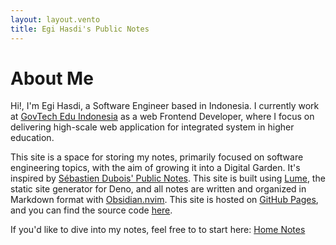 ```yaml
---
layout: layout.vento
title: Egi Hasdi's Public Notes
---
```


# About Me

Hi!, I'm Egi Hasdi, a Software Engineer based in Indonesia. I currently work at [GovTech Edu Indonesia](https://www.govtechedu.id/) as a web Frontend Developer, where I focus on delivering high-scale web application for integrated system in higher education.

This site is a space for storing my notes, primarily focused on software engineering topics, with the aim of growing it into a Digital Garden. It's inspired by [Sébastien Dubois' Public Notes](https://notes.dsebastien.net/50+Resources/56+Obsidian+Publish/README). This site is built using [Lume](https://lume.land/), the static site generator for Deno, and all notes are written and organized in Markdown format with [Obsidian.nvim](https://github.com/epwalsh/obsidian.nvim). This site is hosted on [GitHub Pages](https://pages.github.com/), and you can find the source code [here](https://github.com/egihasdi/egihasdi.github.io).

If you'd like to dive into my notes, feel free to to start here: [Home Notes](/home)
